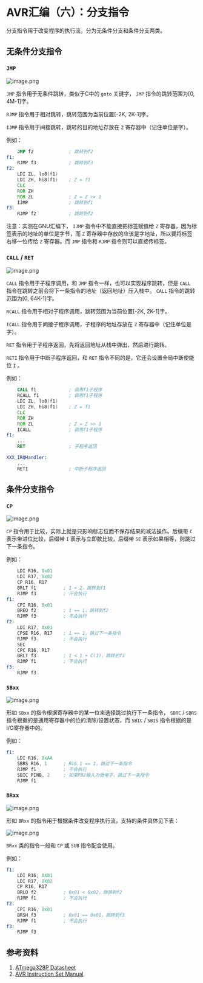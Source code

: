 # AVR汇编（六）：分支指令

分支指令用于改变程序的执行流，分为无条件分支和条件分支两类。

## 无条件分支指令

### `JMP`

![image.png](https://cdn.jsdelivr.net/gh/chinjinyu/image-hosting-website@main/images/20230813191745.png)

`JMP` 指令用于无条件跳转，类似于C中的 `goto` 关键字， `JMP` 指令的跳转范围为\[0, 4M-1\]字。

`RJMP` 指令用于相对跳转，跳转范围为当前位置\[-2K, 2K-1\]字。

`IJMP` 指令用于间接跳转，跳转的目的地址存放在 `Z` 寄存器中（记住单位是字）。

例如：

```asm
    JMP f2             ; 跳转到f2
f1:
    RJMP f3            ; 跳转到f3
f2:
    LDI ZL, lo8(f1)
    LDI ZH, hi8(f1)    ; Z = f1
    CLC
    ROR ZH
    ROR ZL             ; Z = Z >> 1
    IJMP               ; 跳转到f1
f3:
    RJMP f2            ; 跳转到f2
```

注意：实测在GNU汇编下， `IJMP` 指令中不能直接把标签赋值给 `Z` 寄存器，因为标签表示的地址的单位是字节，而 `Z` 寄存器中存放的应该是字地址，所以要将标签右移一位传给 `Z` 寄存器。而 `JMP` 指令和 `RJMP` 指令则可以直接传标签。

### `CALL` / `RET`

![image.png](https://cdn.jsdelivr.net/gh/chinjinyu/image-hosting-website@main/images/20230813200102.png)

`CALL` 指令用于子程序调用，和 `JMP` 指令一样，也可以实现程序跳转，但是 `CALL` 指令在跳转之前会将下一条指令的地址（返回地址）压入栈中。 `CALL` 指令的跳转范围为\[0, 64K-1\]字。

`RCALL` 指令用于相对子程序调用，跳转范围为当前位置\[-2K, 2K-1\]字。

`ICALL` 指令用于间接子程序调用，子程序的地址存放在 `Z` 寄存器中（记住单位是字）。

`RET` 指令用于子程序返回，先将返回地址从栈中弹出，然后进行跳转。

`RETI` 指令用于中断子程序返回，和 `RET` 指令不同的是，它还会设置全局中断使能位 `I` 。

例如：

```asm
    CALL f1            ; 调用f1子程序
    RCALL f1           ; 调用f1子程序
    LDI ZL, lo8(f1)
    LDI ZH, hi8(f1)    ; Z = f1
    CLC
    ROR ZH
    ROR ZL             ; Z = Z >> 1
    ICALL              ; 调用f1子程序
f1:
    ...
    RET                ; 子程序返回

XXX_IRQHandler:
    ...
    RETI               ; 中断子程序返回
```

## 条件分支指令

### `CP`

![image.png](https://cdn.jsdelivr.net/gh/chinjinyu/image-hosting-website@main/images/20230814101058.png)

`CP` 指令用于比较，实际上就是只影响标志位而不保存结果的减法操作。后缀带 `C` 表示带进位比较，后缀带 `I` 表示与立即数比较，后缀带 `SE` 表示如果相等，则跳过下一条指令。

例如：

```asm
    LDI R16, 0x01
    LDI R17, 0x02
    CP R16, R17
    BRLT f1          ; 1 < 2，跳转到f1
    RJMP f3          ; 不会执行
f1:
    CPI R16, 0x01
    BREQ f2          ; 1 == 1，跳转到f2
    RJMP f3          ; 不会执行
f2:
    LDI R17, 0x01
    CPSE R16, R17    ; 1 == 1，跳过下一条指令
    RJMP f3          ; 不会执行
    SEC
    CPC R16, R17
    BRLT f3          ; 1 < 1 + C(1)，跳转到f3
    RJMP f1          ; 不会执行
f3:
    RJMP f3
```

### `SBxx`

![image.png](https://cdn.jsdelivr.net/gh/chinjinyu/image-hosting-website@main/images/20230814103112.png)

形如 `SBxx` 的指令根据寄存器中的某一位来选择跳过执行下一条指令， `SBRC` / `SBRS` 指令根据的是通用寄存器中的位的清除/设置状态，而 `SBIC` / `SBIS` 指令根据的是I/O寄存器中的。

例如：

```asm
f1:
    LDI R16, 0xAA
    SBRS R16, 1      ; R16.1 == 1，跳过下一条指令
    RJMP f1          ; 不会执行
    SBIC PINB, 2     ; 如果PB2输入为低电平，跳过下一条指令
    RJMP f1
```

### `BRxx`

![image.png](https://cdn.jsdelivr.net/gh/chinjinyu/image-hosting-website@main/images/20230814103542.png)

形如 `BRxx` 的指令用于根据条件改变程序执行流，支持的条件具体见下表：

![image.png](https://cdn.jsdelivr.net/gh/chinjinyu/image-hosting-website@main/images/20230814103652.png)

`BRxx` 类的指令一般和 `CP` 或 `SUB` 指令配合使用。

例如：

```asm
f1:
    LDI R16, 0X01
    LDI R17, 0X02
    CP R16, R17
    BRLO f2          ; 0x01 < 0x02，跳转到f2
    RJMP f1          ; 不会执行
f2:
    CPI R16, 0x01
    BRSH f3          ; 0x01 == 0x01，跳转到f3
    RJMP f1          ; 不会执行
f3:
    RJMP f3
```

## 参考资料

1. [ATmega328P Datasheet](https://ww1.microchip.com/downloads/en/DeviceDoc/Atmel-7810-Automotive-Microcontrollers-ATmega328P_Datasheet.pdf)
2. [AVR Instruction Set Manual](https://ww1.microchip.com/downloads/en/DeviceDoc/AVR-InstructionSet-Manual-DS40002198.pdf)